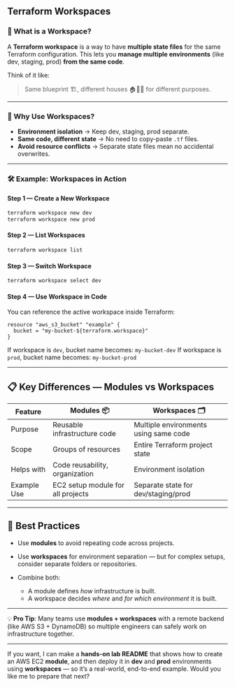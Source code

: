 ## Terraform Workspaces

### 🌟 What is a Workspace?

A **Terraform workspace** is a way to have **multiple state files** for the same Terraform configuration.
This lets you **manage multiple environments** (like dev, staging, prod) **from the same code**.

Think of it like:

> Same blueprint 🏗, different houses 🏠🏡🏢 for different purposes.

---

### 🤔 Why Use Workspaces?

* **Environment isolation** → Keep dev, staging, prod separate.
* **Same code, different state** → No need to copy-paste `.tf` files.
* **Avoid resource conflicts** → Separate state files mean no accidental overwrites.

---

### 🛠 Example: Workspaces in Action

#### Step 1 — Create a New Workspace

```bash
terraform workspace new dev
terraform workspace new prod
```

#### Step 2 — List Workspaces

```bash
terraform workspace list
```

#### Step 3 — Switch Workspace

```bash
terraform workspace select dev
```

#### Step 4 — Use Workspace in Code

You can reference the active workspace inside Terraform:

```hcl
resource "aws_s3_bucket" "example" {
  bucket = "my-bucket-${terraform.workspace}"
}
```

If workspace is `dev`, bucket name becomes:
`my-bucket-dev`
If workspace is `prod`, bucket name becomes:
`my-bucket-prod`

---

## 📋 Key Differences — Modules vs Workspaces

| Feature     | Modules 📦                        | Workspaces 🗂                         |
| ----------- | --------------------------------- | ------------------------------------- |
| Purpose     | Reusable infrastructure code      | Multiple environments using same code |
| Scope       | Groups of resources               | Entire Terraform project state        |
| Helps with  | Code reusability, organization    | Environment isolation                 |
| Example Use | EC2 setup module for all projects | Separate state for dev/staging/prod   |

---

## 🎯 Best Practices

* Use **modules** to avoid repeating code across projects.
* Use **workspaces** for environment separation — but for complex setups, consider separate folders or repositories.
* Combine both:

  * A module defines *how* infrastructure is built.
  * A workspace decides *where* and *for which environment* it is built.

---

💡 **Pro Tip**:
Many teams use **modules + workspaces** with a remote backend (like AWS S3 + DynamoDB) so multiple engineers can safely work on infrastructure together.

---

If you want, I can make a **hands-on lab README** that shows how to create an AWS EC2 **module**, and then deploy it in **dev** and **prod** environments using **workspaces** — so it’s a real-world, end-to-end example. Would you like me to prepare that next?

